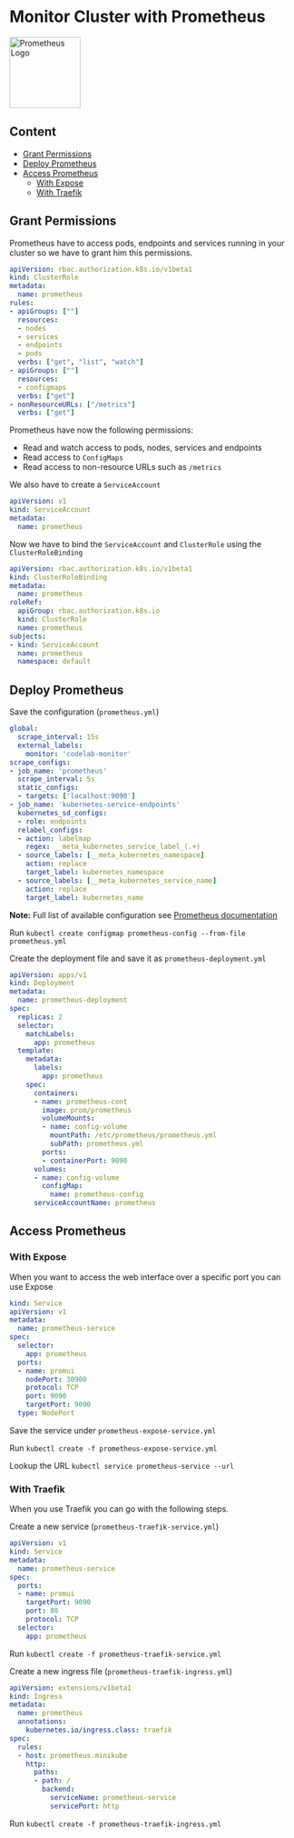 # Monitor Cluster with Prometheus
<img src="https://cdn-images-1.medium.com/max/800/1*zwH6_X8uWpXAzLt4FLdyOw.png" alt="Prometheus Logo" style="height: 125px"/>

## Content
* [Grant Permissions](link)
* [Deploy Prometheus](link)
* [Access Prometheus](link)
  * [With Expose](link)
  * [With Traefik](link)

## Grant Permissions
Prometheus have to access pods, endpoints and services running in your cluster so we have to grant him this permissions.  

```yaml
apiVersion: rbac.authorization.k8s.io/v1beta1
kind: ClusterRole
metadata:
  name: prometheus
rules:
- apiGroups: [""]
  resources:
  - nodes
  - services
  - endpoints
  - pods
  verbs: ["get", "list", "watch"]
- apiGroups: [""]
  resources:
  - configmaps
  verbs: ["get"]
- nonResourceURLs: ["/metrics"]
  verbs: ["get"]
```
Prometheus have now the following permissions:
* Read and watch access to pods, nodes, services and endpoints
* Read access to `ConfigMaps`
* Read access to non-resource URLs such as `/metrics`    

We also have to create a `ServiceAccount`
```yaml
apiVersion: v1
kind: ServiceAccount
metadata:
  name: prometheus
```
Now we have to bind the `ServiceAccount` and `ClusterRole` using the `ClusterRoleBinding`
```yaml
apiVersion: rbac.authorization.k8s.io/v1beta1
kind: ClusterRoleBinding
metadata:
  name: prometheus
roleRef:
  apiGroup: rbac.authorization.k8s.io
  kind: ClusterRole
  name: prometheus
subjects:
- kind: ServiceAccount
  name: prometheus
  namespace: default
```
## Deploy Prometheus
Save the configuration (`prometheus.yml`)
```yaml
global:
  scrape_interval: 15s
  external_labels:
    monitor: 'codelab-monitor'
scrape_configs:
- job_name: 'prometheus'
  scrape_interval: 5s
  static_configs:
  - targets: ['localhost:9090']
- job_name: 'kubernetes-service-endpoints'
  kubernetes_sd_configs:
  - role: endpoints
  relabel_configs:
  - action: labelmap
    regex: __meta_kubernetes_service_label_(.+)
  - source_labels: [__meta_kubernetes_namespace]
    action: replace
    target_label: kubernetes_namespace
  - source_labels: [__meta_kubernetes_service_name]
    action: replace
    target_label: kubernetes_name
```
**Note:** Full list of available configuration see [Prometheus documentation](https://prometheus.io/docs/prometheus/latest/configuration/configuration/#%3Ckubernetes_sd_config)  

Run `kubectl create configmap prometheus-config --from-file prometheus.yml`  

Create the deployment file and save it as `prometheus-deployment.yml`
```yaml
apiVersion: apps/v1
kind: Deployment
metadata:
  name: prometheus-deployment
spec:
  replicas: 2
  selector:
    matchLabels:
      app: prometheus
  template:
    metadata:
      labels:
        app: prometheus
    spec:
      containers:
      - name: prometheus-cont
        image: prom/prometheus
        volumeMounts:
        - name: config-volume
          mountPath: /etc/prometheus/prometheus.yml
          subPath: prometheus.yml
        ports:
        - containerPort: 9090
      volumes:
      - name: config-volume
        configMap:
          name: prometheus-config
      serviceAccountName: prometheus
```
## Access Prometheus
### With Expose
When you want to access the web interface over a specific port you can use Expose
```yaml
kind: Service
apiVersion: v1
metadata:
  name: prometheus-service
spec:
  selector:
    app: prometheus
  ports:
  - name: promui
    nodePort: 30900
    protocol: TCP
    port: 9090
    targetPort: 9090
  type: NodePort
```
Save the service under `prometheus-expose-service.yml`  

Run `kubectl create -f prometheus-expose-service.yml`  

Lookup the URL `kubectl service prometheus-service --url`
### With Traefik
When you use Traefik you can go with the following steps.  

Create a new service (`prometheus-traefik-service.yml`)
```yaml
apiVersion: v1
kind: Service
metadata:
  name: prometheus-service
spec:
  ports:
  - name: promui
    targetPort: 9090
    port: 80
    protocol: TCP
  selector:
    app: prometheus
```
Run `kubectl create -f prometheus-traefik-service.yml`  

Create a new ingress file (`prometheus-traefik-ingress.yml`)
```yaml
apiVersion: extensions/v1beta1
kind: Ingress
metadata:
  name: prometheus
  annotations:
    kubernetes.io/ingress.class: traefik
spec:
  rules:
  - host: prometheus.minikube
    http:
      paths:
      - path: /
        backend:
          serviceName: prometheus-service
          servicePort: http
```
Run `kubectl create -f prometheus-traefik-ingress.yml`

